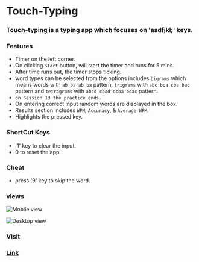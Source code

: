 # Touch-Typing

### Touch-typing is a typing app which focuses on 'asdfjkl;' keys.

### Features

- Timer on the left corner.
- On clicking `Start` button, will start the timer and runs for 5 mins.
- After time runs out, the timer stops ticking.
- word types can be selected from the options includes `bigrams` which means words with `ab ba ab ba` pattern, `trigrams` with `abc bca cba bac` pattern and `tetragrams` with `abcd cbad dcba bdac` pattern.
- `on Session 13 the practice ends.`
- On entering correct input random words are displayed in the box.
- Results section includes `WPM`, `Accuracy`, & `Average WPM`.
- Highlights the pressed key.

### ShortCut Keys
- '1' key to clear the input.
- 0 to reset the app.

### Cheat
- press '9' key to skip the word.

### views 

 ![Mobile view](https://res.cloudinary.com/dx8csuvrh/image/upload/v1704210995/touch-typing/Screenshot_373_w4xrl0.png)


 ![Desktop view](https://res.cloudinary.com/dx8csuvrh/image/upload/v1704210994/touch-typing/Screenshot_371_y0xauq.png)


### Visit

### [Link](https://touch-typing-git-main-shaan057s-projects.vercel.app/)